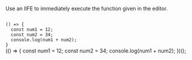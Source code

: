 Use an IIFE to immediately execute
the function given in the editor.

<codeblock language="javascript" type="exercise" testMode="fixedInput">
<code>
() => {
  const num1 = 12;
  const num2 = 34;
  console.log(num1 + num2);
}
</code>

<solution>
(() => {
  const num1 = 12;
  const num2 = 34;
  console.log(num1 + num2);
})();
</solution>
</codeblock>
